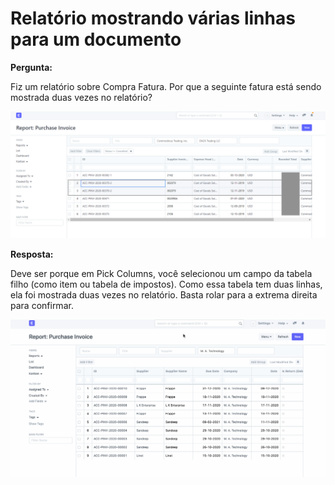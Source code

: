 # Relatório mostrando várias linhas para um documento


**Pergunta:**

  


Fiz um relatório sobre Compra Fatura. Por que a seguinte fatura está sendo mostrada duas vezes no relatório?

  


![](/files/3w1roiE.png)

   


**Resposta:**

  


Deve ser porque em Pick Columns, você selecionou um campo da tabela filho (como item ou tabela de impostos). Como essa tabela tem duas linhas, ela foi mostrada duas vezes no relatório. Basta rolar para a extrema direita para confirmar.

  


![](/files/BFinlvC.png)


